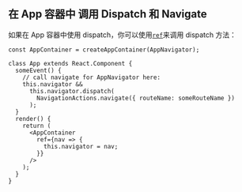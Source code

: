 ## 在 App 容器中 调用 Dispatch 和 Navigate

如果在 App 容器中使用 dispatch，你可以使用[`ref`](https://facebook.github.io/react/docs/refs-and-the-dom.html#the-ref-callback-attribute)来调用 dispatch 方法：

```
const AppContainer = createAppContainer(AppNavigator);

class App extends React.Component {
  someEvent() {
    // call navigate for AppNavigator here:
    this.navigator &&
      this.navigator.dispatch(
        NavigationActions.navigate({ routeName: someRouteName })
      );
  }
  render() {
    return (
      <AppContainer
        ref={nav => {
          this.navigator = nav;
        }}
      />
    );
  }
}
```





